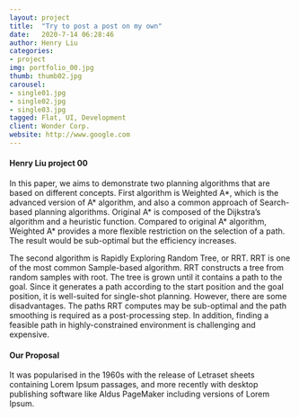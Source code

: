 ```yaml
---
layout: project
title:  "Try to post a post on my own"
date:   2020-7-14 06:28:46
author: Henry Liu
categories:
- project
img: portfolio_00.jpg
thumb: thumb02.jpg
carousel:
- single01.jpg
- single02.jpg
- single03.jpg
tagged: Flat, UI, Development
client: Wonder Corp.
website: http://www.google.com
---
```

#### Henry Liu project 00
In this paper, we aims to demonstrate two planning algorithms that are based on different concepts. First algorithm is Weighted A*, which is the advanced version of A* algorithm, and also a common approach of Search-based planning algorithms. Original A* is composed of the Dijkstra’s algorithm and a heuristic function. Compared to original A* algorithm, Weighted A* provides a more flexible restriction on the selection of a path. The result would be sub-optimal but the efficiency increases. 

The second algorithm is Rapidly Exploring Random Tree, or RRT. RRT is one of the most common Sample-based algorithm. RRT constructs a tree from random samples with root. The tree is grown until it contains a path to the goal. Since it generates a path according to the start position and the goal position, it is well-suited for single-shot planning. However, there are some disadvantages. The paths RRT computes may be sub-optimal and the path smoothing is required as a post-processing step. In addition, finding a feasible path in highly-constrained environment is challenging and expensive.

#### Our Proposal
It was popularised in the 1960s with the release of Letraset sheets containing Lorem Ipsum passages, and more recently with desktop publishing software like Aldus PageMaker including versions of Lorem Ipsum.
